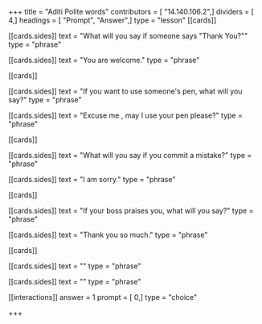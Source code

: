 +++
title = "Aditi Polite words"
contributors = [ "14.140.106.2",]
dividers = [ 4,]
headings = [ "Prompt", "Answer",]
type = "lesson"
[[cards]]

[[cards.sides]]
text = "What will you say if someone says \"Thank You?\""
type = "phrase"

[[cards.sides]]
text = "You are welcome."
type = "phrase"

[[cards]]

[[cards.sides]]
text = "If you want to use someone's pen, what will you say?"
type = "phrase"

[[cards.sides]]
text = "Excuse me , may I use your pen please?"
type = "phrase"

[[cards]]

[[cards.sides]]
text = "What will you say if you commit a mistake?"
type = "phrase"

[[cards.sides]]
text = "I am sorry."
type = "phrase"

[[cards]]

[[cards.sides]]
text = "If your boss praises you, what will you say?"
type = "phrase"

[[cards.sides]]
text = "Thank you so much."
type = "phrase"

[[cards]]

[[cards.sides]]
text = ""
type = "phrase"

[[cards.sides]]
text = ""
type = "phrase"

[[interactions]]
answer = 1
prompt = [ 0,]
type = "choice"

+++
